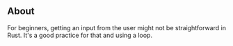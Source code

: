 ## About 
For beginners, getting an input from the user might not be straightforward in Rust. It's a good practice for that and using a loop.    
